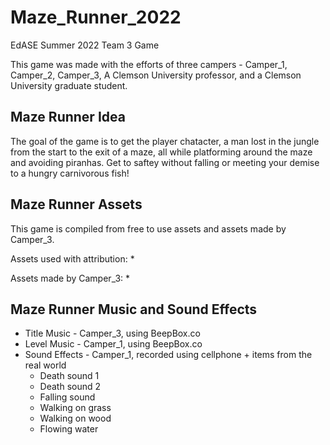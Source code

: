 # Maze_Runner_2022
EdASE Summer 2022 Team 3 Game

This game was made with the efforts of three campers - Camper_1, Camper_2, Camper_3, A Clemson University professor, and a Clemson University graduate student. 

## Maze Runner Idea
The goal of the game is to get the player chatacter, a man lost in the jungle from the start to the exit of a maze, all while platforming around the maze and avoiding piranhas. Get to saftey without falling or meeting your demise to a hungry carnivorous fish!

## Maze Runner Assets
This game is compiled from free to use assets and assets made by Camper_3. 

Assets used with attribution:
* 

Assets made by Camper_3:
* 

## Maze Runner Music and Sound Effects
* Title Music - Camper_3, using BeepBox.co
* Level Music - Camper_1, using BeepBox.co
* Sound Effects - Camper_1, recorded using cellphone + items from the real world
    * Death sound 1
    * Death sound 2
    * Falling sound
    * Walking on grass
    * Walking on wood
    * Flowing water